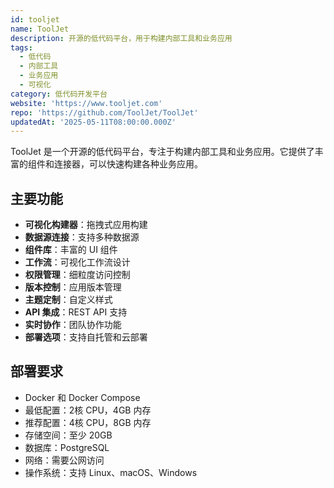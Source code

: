 ```yaml
---
id: tooljet
name: ToolJet
description: 开源的低代码平台，用于构建内部工具和业务应用
tags:
  - 低代码
  - 内部工具
  - 业务应用
  - 可视化
category: 低代码开发平台
website: 'https://www.tooljet.com'
repo: 'https://github.com/ToolJet/ToolJet'
updatedAt: '2025-05-11T08:00:00.000Z'
---
```


ToolJet 是一个开源的低代码平台，专注于构建内部工具和业务应用。它提供了丰富的组件和连接器，可以快速构建各种业务应用。

## 主要功能

- **可视化构建器**：拖拽式应用构建
- **数据源连接**：支持多种数据源
- **组件库**：丰富的 UI 组件
- **工作流**：可视化工作流设计
- **权限管理**：细粒度访问控制
- **版本控制**：应用版本管理
- **主题定制**：自定义样式
- **API 集成**：REST API 支持
- **实时协作**：团队协作功能
- **部署选项**：支持自托管和云部署

## 部署要求

- Docker 和 Docker Compose
- 最低配置：2核 CPU，4GB 内存
- 推荐配置：4核 CPU，8GB 内存
- 存储空间：至少 20GB
- 数据库：PostgreSQL
- 网络：需要公网访问
- 操作系统：支持 Linux、macOS、Windows 